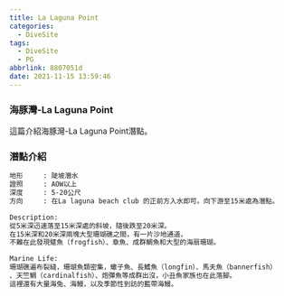 ```yaml
---
title: La Laguna Point
categories:
  - DiveSite
tags:
  - DiveSite
  - PG
abbrlink: 8807051d
date: 2021-11-15 13:59:46
---
```

### 海豚灣-La Laguna Point
<!--more-->
這篇介紹海豚灣-La Laguna Point潛點。

### 潛點介紹
```sh
地形     : 陡坡潛水
證照     : AOW以上
深度     : 5-20公尺
方向     : 在La laguna beach club 的正前方入水即可。向下游至15米處為潛點。

Description:
從5米深迅速落至15米深處的斜坡，隨後跌至20米深。
在15米深和20米深兩塊大型珊瑚礁之間，有一片沙地通道，
不難在此發現躄魚（frogfish）、章魚、成群鯛魚和大型的海扇珊瑚。

Marine Life:
珊瑚礁遍布裂縫，珊瑚魚類密集，蠍子魚、長鰭魚（longfin）、馬夫魚（bannerfish）
、天竺鯛（cardinalfish）、炮彈魚等成群出沒，小丑魚家族也在此落腳。
這裡還有大量海兔、海鰻，以及季節性到訪的藍帶海鰻。
```